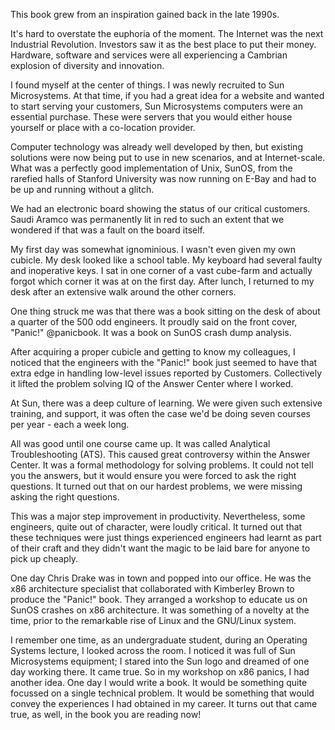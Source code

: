 This book grew from an inspiration gained back in the late 1990s.

It's hard to overstate the euphoria of the moment.  The Internet was the next Industrial Revolution.  Investors saw it as the best place to put their money.  Hardware, software and services were all experiencing a Cambrian explosion of diversity and innovation.

I found myself at the center of things.  I was newly recruited to Sun Microsystems.  At that time, if you had a great idea for a website and wanted to start serving your customers, Sun Microsystems computers were an essential purchase.  These were servers that you would either house yourself or place with a co-location provider.

Computer technology was already well developed by then, but existing solutions were now being put to use in new scenarios, and at Internet-scale.  What was a perfectly good implementation of Unix, SunOS, from the rarefied halls of Stanford University was now running on E-Bay and had to be up and running without a glitch.

We had an electronic board showing the status of our critical customers.  Saudi Aramco was permanently lit in red to such an extent that we wondered if that was a fault on the board itself.

My first day was somewhat ignominious.  I wasn't even given my own cubicle.  My desk looked like a school table.  My keyboard had several faulty and inoperative keys.  I sat in one corner of a vast cube-farm and actually forgot which corner it was at on the first day.  After lunch, I returned to my desk after an extensive walk around the other corners.

One thing struck me was that there was a book sitting on the desk of about a quarter of the 500 odd engineers.  It proudly said on the front cover, "Panic!" @panicbook.  It was a book on SunOS crash dump analysis.

After acquiring a proper cubicle and getting to know my colleagues, I noticed that the engineers with the "Panic!" book just seemed to have that extra edge in handling low-level issues reported by Customers.  Collectively it lifted the problem solving IQ of the Answer Center where I worked.

At Sun, there was a deep culture of learning.  We were given such extensive training, and support, it was often the case we'd be doing seven courses per year - each a week long.

All was good until one course came up.  It was called Analytical Troubleshooting (ATS).  This caused great controversy within the Answer Center.  It was a formal methodology for solving problems.
It could not tell you the answers, but it would ensure you were forced to ask the right questions.  It turned out that on our hardest problems, we were missing asking the right questions.

This was a major step improvement in productivity.  Nevertheless, some engineers, quite out of character, were loudly critical.  It turned out that these techniques were just things experienced engineers had learnt as part of their craft and they didn't want the magic to be laid bare for anyone to pick up cheaply.

One day Chris Drake was in town and popped into our office.  He was the x86 architecture specialist that collaborated with Kimberley Brown to produce the "Panic!" book.  They arranged a workshop to educate us on SunOS crashes on x86 architecture.  It was something of a novelty at the time, prior to the remarkable rise of Linux and the GNU/Linux system.

I remember one time, as an undergraduate student, during an Operating Systems lecture, I looked across the room.  I noticed it was full of Sun Microsystems equipment;  I stared into the Sun logo and dreamed of one day working there.  It came true.  So in my workshop on x86 panics, I had another idea.  One day I would write a book.  It would be something quite focussed on a single technical problem.  It would be something that would convey the experiences I had obtained in my career.  It turns out that came true, as well, in the book you are reading now!

